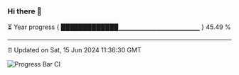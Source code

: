 ### Hi there 👋

⏳ Year progress { █████████████▁▁▁▁▁▁▁▁▁▁▁▁▁▁▁▁▁ } 45.49 %

---

⏰ Updated on Sat, 15 Jun 2024 11:36:30 GMT

![Progress Bar CI](https://github.com/IshwaranRudhara/GIT-ACTION/workflows/Progress%20Bar%20CI/badge.svg)
